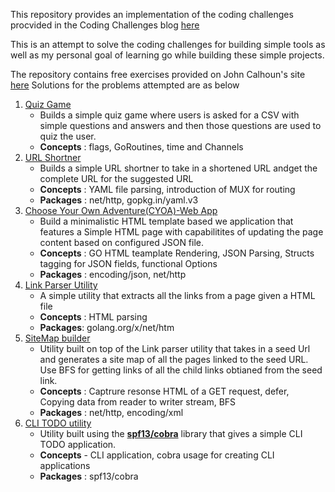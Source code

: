 This repository provides an implementation of the coding challenges procvided in the Coding Challenges blog [here](https://codingchallenges.fyi/challenges/intro/)

This is an attempt to solve the coding challenges for building simple tools as well as my personal goal of learning go while building these simple projects.

The repository contains free exercises provided on John Calhoun's site [here](https://courses.calhoun.io/courses/cor_gophercises)
Solutions for the problems attempted are as below 

1. [Quiz Game](https://courses.calhoun.io/lessons/les_goph_01) 
    - Builds a simple quiz game where users is asked for a CSV with simple questions and answers and then those questions are used to quiz the user.
    - **Concepts** : flags, GoRoutines, time and Channels   
2. [URL Shortner](https://courses.calhoun.io/lessons/les_goph_04) 
    - Builds a simple URL shortner to take in a shortened URL andget the complete URL for the suggested URL 
    - **Concepts** : YAML file parsing, introduction of MUX for routing
    - **Packages** : net/http, gopkg.in/yaml.v3
3. [Choose Your Own Adventure(CYOA)-Web App](https://courses.calhoun.io/lessons/les_goph_06)
    - Build a minimalistic HTML template based we application that features a Simple HTML page with capabilitites of updating the page content based on configured JSON file. 
    - **Concepts** : GO HTML teamplate Rendering, JSON Parsing, Structs tagging for JSON fields, functional Options
    - **Packages** : encoding/json, net/http
4. [Link Parser Utility](https://courses.calhoun.io/lessons/les_goph_16)
    - A simple utility that extracts all the links from a page given a HTML file
    - **Concepts** : HTML parsing
    - **Packages**: golang.org/x/net/htm
5. [SiteMap builder](https://courses.calhoun.io/lessons/les_goph_24)
    - Utility built on top of the Link parser utility that takes in a seed Url and generates a site map of all the pages linked to the seed URL. Use BFS for getting links of all the child links obtianed from the seed link.
    - **Concepts** : Captrure resonse HTML of a GET request, defer, Copying data from reader to writer stream, BFS
    - **Packages** : net/http, encoding/xml  
6. [CLI TODO utility](https://courses.calhoun.io/lessons/les_goph_35)
    - Utility built using the [**spf13/cobra**](https://github.com/spf13/cobra?tab=readme-ov-file) library that gives a simple CLI TODO application.
    - **Concepts** - CLI application, cobra usage for creating CLI applications
    - **Packages** : spf13/cobra 